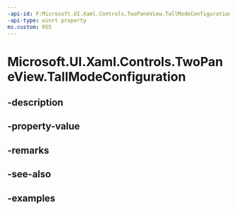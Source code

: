 ```yaml
---
-api-id: P:Microsoft.UI.Xaml.Controls.TwoPaneView.TallModeConfiguration
-api-type: winrt property
ms.custom: RS5
---
```


<!-- Property syntax.
public TwoPaneViewTallModeConfiguration TallModeConfiguration { get;  set; }
-->

# Microsoft.UI.Xaml.Controls.TwoPaneView.TallModeConfiguration

## -description

## -property-value

## -remarks

## -see-also

## -examples

